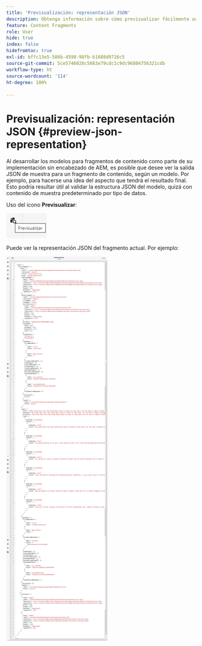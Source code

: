 ```yaml
---
title: 'Previsualización: representación JSON'
description: Obtenga información sobre cómo previsualizar fácilmente una representación de JSON de sus Fragmentos de contenido al implementar su solución de AEM sin encabezado.
feature: Content Fragments
role: User
hide: true
index: false
hidefromtoc: true
exl-id: bffc13e5-586b-4598-98fb-b1688d9716c5
source-git-commit: 5ce5746026c5683e79cdc1c9dc96804756321cdb
workflow-type: ht
source-wordcount: '114'
ht-degree: 100%

---
```


# Previsualización: representación JSON {#preview-json-representation}

<!--
hide: yes
index: no
hidefromtoc: yes
-->

Al desarrollar los modelos para fragmentos de contenido como parte de su implementación sin encabezado de AEM, es posible que desee ver la salida JSON de muestra para un fragmento de contenido, según un modelo. Por ejemplo, para hacerse una idea del aspecto que tendrá el resultado final. Esto podría resultar útil al validar la estructura JSON del modelo, quizá con contenido de muestra predeterminado por tipo de datos.

Uso del icono **Previsualizar**:

![Editor de fragmentos de contenido: pestaña Vista previa](assets/cfm-preview-01.png)

Puede ver la representación JSON del fragmento actual. Por ejemplo:

![Editor de fragmentos de contenido: vista previa de un fragmento](assets/cfm-preview-02.png)

<!--
**Copy URL** lets you copy to clipboard the URL for either author or publish.
-->
